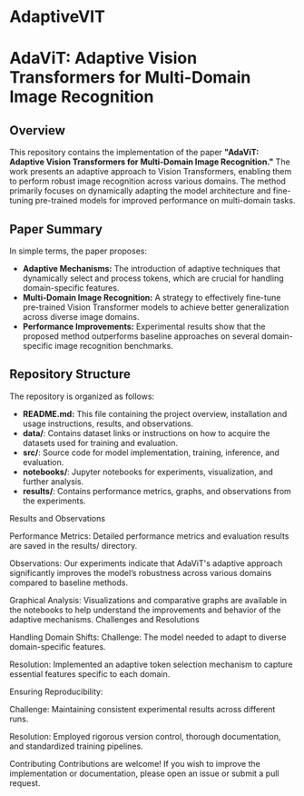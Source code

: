 # AdaptiveVIT

# AdaViT: Adaptive Vision Transformers for Multi-Domain Image Recognition

## Overview
This repository contains the implementation of the paper **"AdaViT: Adaptive Vision Transformers for Multi-Domain Image Recognition."** The work presents an adaptive approach to Vision Transformers, enabling them to perform robust image recognition across various domains. The method primarily focuses on dynamically adapting the model architecture and fine-tuning pre-trained models for improved performance on multi-domain tasks.

## Paper Summary
In simple terms, the paper proposes:
- **Adaptive Mechanisms:** The introduction of adaptive techniques that dynamically select and process tokens, which are crucial for handling domain-specific features.
- **Multi-Domain Image Recognition:** A strategy to effectively fine-tune pre-trained Vision Transformer models to achieve better generalization across diverse image domains.
- **Performance Improvements:** Experimental results show that the proposed method outperforms baseline approaches on several domain-specific image recognition benchmarks.

## Repository Structure
The repository is organized as follows:
- **README.md:** This file containing the project overview, installation and usage instructions, results, and observations.
- **data/**: Contains dataset links or instructions on how to acquire the datasets used for training and evaluation.
- **src/**: Source code for model implementation, training, inference, and evaluation.
- **notebooks/**: Jupyter notebooks for experiments, visualization, and further analysis.
- **results/**: Contains performance metrics, graphs, and observations from the experiments.

Results and Observations

Performance Metrics: Detailed performance metrics and evaluation results are saved in the results/ directory.

Observations: Our experiments indicate that AdaViT's adaptive approach significantly improves the model’s robustness across various domains compared to baseline methods.

Graphical Analysis: Visualizations and comparative graphs are available in the notebooks to help understand the improvements and behavior of the adaptive mechanisms.
Challenges and Resolutions

Handling Domain Shifts:
Challenge: The model needed to adapt to diverse domain-specific features.

Resolution: Implemented an adaptive token selection mechanism to capture essential features specific to each domain.

Ensuring Reproducibility:

Challenge: Maintaining consistent experimental results across different runs.

Resolution: Employed rigorous version control, thorough documentation, and standardized training pipelines.

Contributing
Contributions are welcome! If you wish to improve the implementation or documentation, please open an issue or submit a pull request.
